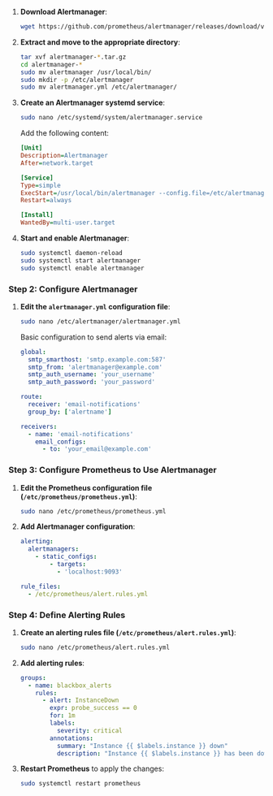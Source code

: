 
1. **Download Alertmanager**:

   ```bash
   wget https://github.com/prometheus/alertmanager/releases/download/v0.25.0/alertmanager-0.25.0.linux-amd64.tar.gz
   ```

2. **Extract and move to the appropriate directory**:

   ```bash
   tar xvf alertmanager-*.tar.gz
   cd alertmanager-*
   sudo mv alertmanager /usr/local/bin/
   sudo mkdir -p /etc/alertmanager
   sudo mv alertmanager.yml /etc/alertmanager/
   ```

3. **Create an Alertmanager systemd service**:

   ```bash
   sudo nano /etc/systemd/system/alertmanager.service
   ```

   Add the following content:

   ```ini
   [Unit]
   Description=Alertmanager
   After=network.target

   [Service]
   Type=simple
   ExecStart=/usr/local/bin/alertmanager --config.file=/etc/alertmanager/alertmanager.yml
   Restart=always

   [Install]
   WantedBy=multi-user.target
   ```

4. **Start and enable Alertmanager**:

   ```bash
   sudo systemctl daemon-reload
   sudo systemctl start alertmanager
   sudo systemctl enable alertmanager
   ```

### Step 2: Configure Alertmanager

1. **Edit the `alertmanager.yml` configuration file**:

   ```bash
   sudo nano /etc/alertmanager/alertmanager.yml
   ```

   Basic configuration to send alerts via email:

   ```yaml
   global:
     smtp_smarthost: 'smtp.example.com:587'
     smtp_from: 'alertmanager@example.com'
     smtp_auth_username: 'your_username'
     smtp_auth_password: 'your_password'

   route:
     receiver: 'email-notifications'
     group_by: ['alertname']

   receivers:
     - name: 'email-notifications'
       email_configs:
         - to: 'your_email@example.com'
   ```

### Step 3: Configure Prometheus to Use Alertmanager

1. **Edit the Prometheus configuration file (`/etc/prometheus/prometheus.yml`)**:

   ```bash
   sudo nano /etc/prometheus/prometheus.yml
   ```

2. **Add Alertmanager configuration**:

   ```yaml
   alerting:
     alertmanagers:
       - static_configs:
           - targets:
             - 'localhost:9093'

   rule_files:
     - /etc/prometheus/alert.rules.yml
   ```

### Step 4: Define Alerting Rules

1. **Create an alerting rules file (`/etc/prometheus/alert.rules.yml`)**:

   ```bash
   sudo nano /etc/prometheus/alert.rules.yml
   ```

2. **Add alerting rules**:

   ```yaml
   groups:
     - name: blackbox_alerts
       rules:
         - alert: InstanceDown
           expr: probe_success == 0
           for: 1m
           labels:
             severity: critical
           annotations:
             summary: "Instance {{ $labels.instance }} down"
             description: "Instance {{ $labels.instance }} has been down for more than 1 minute."
   ```

3. **Restart Prometheus** to apply the changes:

   ```bash
   sudo systemctl restart prometheus
   ```